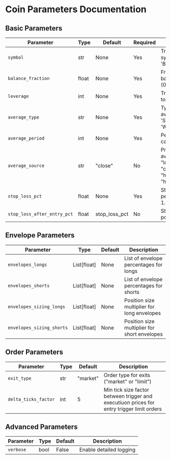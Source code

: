 # Coin Parameters Documentation


## Basic Parameters

| Parameter | Type | Default | Required | Description |
|-----------|------|---------|----------|-------------|
| `symbol` | str | None | Yes | Trading pair symbol (e.g., 'BTC/USDT:USDT') |
| `balance_fraction` | float | None | Yes | Fraction of total balance to use (0.0-1.0) |
| `leverage` | int | None | Yes | Trading leverage to use |
| `average_type` | str | None | Yes | Type of moving average ('DCM', 'SMA', 'EMA', 'WMA') |
| `average_period` | int | None | Yes | Period for average calculation |
| `average_source` | str | "close" | No | Price source for average ("open", "low", "high", "close", "hl2", "hlc3", "ohlc4", "hlcc4") |
| `stop_loss_pct` | float | None | Yes | Stop loss percentage (0.0-1.0) |
| `stop_loss_after_entry_pct` | float | stop_loss_pct | No | Stop loss after position is opened |


## Envelope Parameters

| Parameter | Type | Default | Description |
|-----------|------|---------|-------------|
| `envelopes_longs` | List[float] | None | List of envelope percentages for longs |
| `envelopes_shorts` | List[float] | None | List of envelope percentages for shorts |
| `envelopes_sizing_longs` | List[float] | None | Position size multiplier for long envelopes |
| `envelopes_sizing_shorts` | List[float] | None | Position size multiplier for short envelopes |


## Order Parameters

| Parameter | Type | Default | Description |
|-----------|------|---------|-------------|
| `exit_type` | str | "market" | Order type for exits ("market" or "limit") |
| `delta_ticks_factor` | int | 5 | Min tick size factor between trigger and executiuon prices for entry trigger limit orders  |


## Advanced Parameters

| Parameter | Type | Default | Description |
|-----------|------|---------|-------------|
| `verbose` | bool | False | Enable detailed logging |